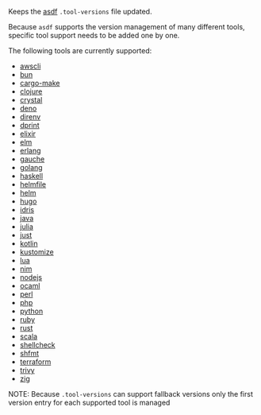 Keeps the [asdf](https://asdf-vm.com/manage/configuration.html#tool-versions)
`.tool-versions` file updated.

Because `asdf` supports the version management of many different tools, specific tool support needs to be added one by one.

The following tools are currently supported:

- [awscli](https://github.com/MetricMike/asdf-awscli)
- [bun](https://github.com/cometkim/asdf-bun)
- [cargo-make](https://github.com/kachick/asdf-cargo-make)
- [clojure](https://github.com/asdf-community/asdf-clojure)
- [crystal](https://github.com/asdf-community/asdf-crystal)
- [deno](https://github.com/asdf-community/asdf-deno)
- [direnv](https://github.com/asdf-community/asdf-direnv)
- [dprint](https://github.com/asdf-community/asdf-dp)
- [elixir](https://github.com/asdf-vm/asdf-elixir)
- [elm](https://github.com/asdf-community/asdf-elm)
- [erlang](https://github.com/asdf-vm/asdf-erlang)
- [gauche](https://github.com/sakuro/asdf-gauche)
- [golang](https://github.com/kennyp/asdf-golang)
- [haskell](https://github.com/asdf-community/asdf-haskell)
- [helmfile](https://github.com/feniix/asdf-helmfile)
- [helm](https://github.com/Antiarchitect/asdf-helm)
- [hugo](https://github.com/NeoHsu/asdf-hugo)
- [idris](https://github.com/asdf-community/asdf-idris)
- [java](https://github.com/halcyon/asdf-java)
- [julia](https://github.com/rkyleg/asdf-julia)
- [just](https://github.com/olofvndrhr/asdf-just)
- [kotlin](https://github.com/asdf-community/asdf-kotlin)
- [kustomize](https://github.com/Banno/asdf-kustomize)
- [lua](https://github.com/Stratus3D/asdf-lua)
- [nim](https://github.com/asdf-community/asdf-nim)
- [nodejs](https://github.com/asdf-vm/asdf-nodejs)
- [ocaml](https://github.com/asdf-community/asdf-ocaml)
- [perl](https://github.com/ouest/asdf-perl)
- [php](https://github.com/asdf-community/asdf-php)
- [python](https://github.com/danhper/asdf-python)
- [ruby](https://github.com/asdf-vm/asdf-ruby)
- [rust](https://github.com/code-lever/asdf-rust)
- [scala](https://github.com/asdf-community/asdf-scala)
- [shellcheck](https://github.com/luizm/asdf-shellcheck)
- [shfmt](https://github.com/luizm/asdf-shfmt)
- [terraform](https://github.com/asdf-community/asdf-hashicorp)
- [trivy](https://github.com/zufardhiyaulhaq/asdf-trivy)
- [zig](https://github.com/cheetah/asdf-zig)

NOTE: Because `.tool-versions` can support fallback versions only the first version entry for each supported tool is managed

